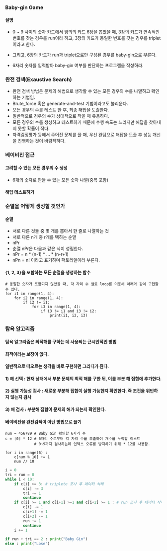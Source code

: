 ### Baby-gin Game
#### 설명
* 0 ~ 9 사이의 숫자 카드에서 임의의 카드 6장을 뽑았을 때, 3장의 카드가 연속적인 번호를 갖는 경우를 run이라 하고, 3장의 카드가 동일한 번호를 갖는 경우를 triplet이라고 한다.

* 그리고, 6장의 카드가 run과 triplet으로만 구성된 경우를 baby-gin으로 부른다.

* 6자리 숫자를 입력받아 baby-gin 여부를 판단하는 프로그램을 작성하라.

### 완전 검색(Exaustive Search)

* 완전 검색 방법은 문제의 해법으로 생각할 수 있는 모든 경우의 수를 나열하고 확인하는 기법임.
* Brute_force 혹은 generate-and-test 기법이라고도 불리운다.
* 모든 경우의 수를 테스트 한 후, 최종 해법을 도출한다.
* 일반적으로 경우의 수가 상대적으로 작을 때 유용하다.
* 모든 경우의 수를 생성하고 테스트하기 때문에 수행 속도는 느리지만 해답을 찾아내지 못할 확률이 작다.
* 자격검정평가 등에서 주어진 문제를 풀 때, 우선 완탐으로 해답을 도출 후 성능 개선을 진행하는 것이 바람직하다.

### 베이비진 접근
#### 고려할 수 있는 모든 경우의 수 생성

* 6개의 숫자로 만들 수 있는 모든 숫자 나열(중복 포함)

#### 해답 테스트하기

### 순열을 어떻게 생성할 것인가
#### 순열

* 서로 다른 것들 중 몇 개를 뽑아서 한 줄로 나열하는 것
* 서로 다른 n개 중 r개를 택하는 순열
* nPr
* 순열 nPr은 다음과 같은 식이 성립한다.
* nPr = n * (n-1) * ... * (n-r+1)
* nPn = n! 이라고 표기하며 팩토리얼이라 부른다.

#### {1, 2, 3}을 포함하는 모든 순열을 생성하는 함수
```
# 동일한 숫자가 포함되지 않았을 때, 각 자리 수 별로 loop를 이용해 아래와 같이 구현할 수 있다.
for i1 in range(1, 4):
    for i2 in range(1, 4):
        if i2 != i1:
            for i3 in range(1, 4):
                if i3 != i1 and i3 != i2:
                    print(i1, i2, i3)
```

### 탐욕 알고리즘
#### 탐욕 알고리즘은 최적해를 구하는 데 사용되는 근시안적인 방법

#### 최적이라는 보장이 없다.

#### 일반적으로 떠오르는 생각을 바로 구현하면 그리디가 된다.

#### 1) 해 선택 : 현재 상태에서 부분 문제의 최적 해를 구한 뒤, 이를 부분 해 집합에 추가한다.

#### 2) 실행 가능성 검사 : 새로운 부분해 집합이 실행 가능한지 확인한다. 즉 조건을 위반하지 않는지 검사

#### 3) 해 검사 : 부분해 집합이 문제의 해가 되는지 확인한다.

#### 베이비진을 완전검색이 아닌 방법으로 풀기
```
num = 456789 # Baby Gin 확인할 6자리 수
c = [0] * 12 # 6자리 수로부터 각 자리 수를 추출하여 개수를 누적할 리스트
             # 0~9까지 검사하는데 인덱스 오류를 방지하기 위해 * 12를 사용함.

for i in range(6) :
    c[num % 10] += 1
    num // 10
```
```python
i = 0
tri = run = 0
while i < 10:
    if c[i] >= 3: # triplete 조사 후 데이터 삭제
        c[i] -= 3
        tri += 1
        continue
    if c[i] >= 1 and c[i+1] >=1 and c[i+2] >= 1 : # run 조사 후 데이터 삭제
        c[i] -= 1
        c[i+1] -= 1
        c[i+2] -= 1
        run += 1
        continue
    i += 1

if run + tri == 2 : print("Baby Gin")
else : print("Lose")
```